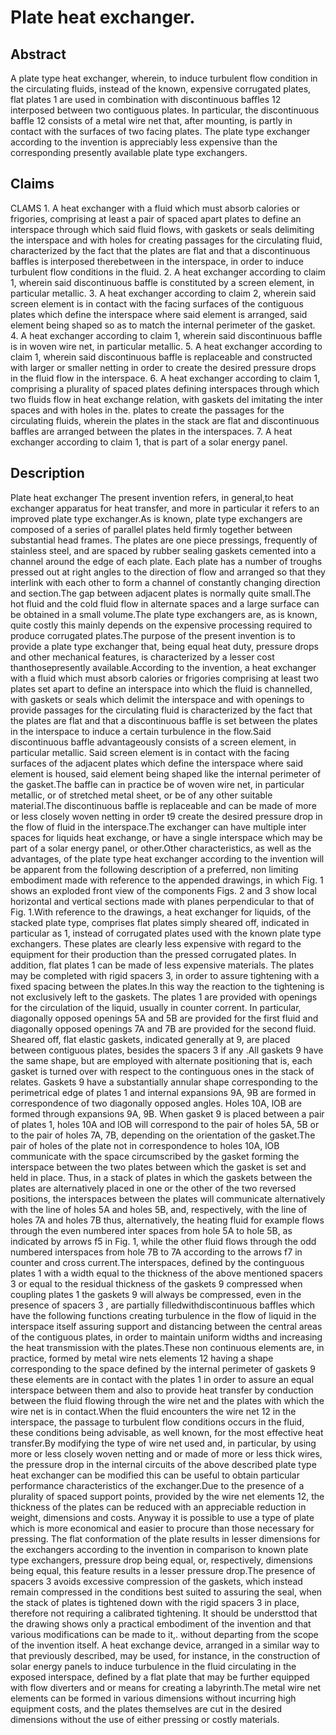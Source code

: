 # Plate heat exchanger.

## Abstract
A plate type heat exchanger, wherein, to induce turbulent flow condition in the circulating fluids, instead of the known, expensive corrugated plates, flat plates 1 are used in combination with discontinuous baffles 12 interposed between two contiguous plates. In particular, the discontinuous baffle 12 consists of a metal wire net that, after mounting, is partly in contact with the surfaces of two facing plates. The plate type exchanger according to the invention is appreciably less expensive than the corresponding presently available plate type exchangers.

## Claims
CLAMS 1. A heat exchanger with a fluid which must absorb calories or frigories, comprising at least a pair of spaced apart plates to define an interspace through which said fluid flows, with gaskets or seals delimiting the interspace and with holes for creating passages for the circulating fluid, characterized by the fact that the plates are flat and that a discontinuous baffles is interposed therebetween in the interspace, in order to induce turbulent flow conditions in the fluid. 2. A heat exchanger according to claim 1, wherein said discontinuous baffle is constituted by a screen element, in particular metallic. 3. A heat exchanger according to claim 2, wherein said screen element is in contact with the facing surfaces of the contiguous plates which define the interspace where said element is arranged, said element being shaped so as to match the internal perimeter of the gasket. 4. A heat exchanger according to claim 1, wherein said discontinuous baffle is in woven wire net, in particular metallic. 5. A heat exchanger according to claim 1, wherein said discontinuous baffle is replaceable and constructed with larger or smaller netting in order to create the desired pressure drops in the fluid flow in the interspace. 6. A heat exchanger according to claim 1, comprising a plurality of spaced plates defining interspaces through which two fluids flow in heat exchange relation, with gaskets del imitating the inter spaces and with holes in the. plates to create the passages for the circulating fluids, wherein the plates in the stack are flat and discontinuous baffles are arranged between the plates in the interspaces. 7. A heat exchanger according to claim 1, that is part of a solar energy panel.

## Description
Plate heat exchanger The present invention refers, in general,to heat exchanger apparatus for heat transfer, and more in particular it refers to an improved plate type exchanger.As is known, plate type exchangers are composed of a series of parallel plates held firmly together between substantial head frames. The plates are one piece pressings, frequently of stainless steel, and are spaced by rubber sealing gaskets cemented into a channel around the edge of each plate. Each plate has a number of troughs pressed out at right angles to the direction of flow and arranged so that they interlink with each other to form a channel of constantly changing direction and section.The gap between adjacent plates is normally quite small.The hot fluid and the cold fluid flow in alternate spaces and a large surface can be obtained in a small volume.The plate type exchangers are, as is known, quite costly this mainly depends on the expensive processing required to produce corrugated plates.The purpose of the present invention is to provide a plate type exchanger that, being equal heat duty, pressure drops and other mechanical features, is characterized by a lesser cost thanthosepresently available.According to the invention, a heat exchanger with a fluid which must absorb calories or frigories comprising at least two plates set apart to define an interspace into which the fluid is channelled, with gaskets or seals which delimit the interspace and with openings to provide passages for the circulating fluid is characterized by the fact that the plates are flat and that a discontinuous baffle is set between the plates in the interspace to induce a certain turbulence in the flow.Said discontinuous baffle advantageously consists of a screen element, in particular metallic. Said screen element is in contact with the facing surfaces of the adjacent plates which define the interspace where said element is housed, said element being shaped like the internal perimeter of the gasket.The baffle can in practice be of woven wire net, in particular metallic, or of stretched metal sheet, or be of any other suitable material.The discontinuous baffle is replaceable and can be made of more or less closely woven netting in order t9 create the desired pressure drop in the flow of fluid in the interspace.The exchanger can have multiple inter spaces for liquids heat exchange, or have a single interspace which may be part of a solar energy panel, or other.Other characteristics, as well as the advantages, of the plate type heat exchanger according to the invention will be apparent from the following description of a preferred, non limiting embodiment made with reference to the appended drawings, in which Fig. 1 shows an exploded front view of the components Figs. 2 and 3 show local horizontal and vertical sections made with planes perpendicular to that of Fig. 1.With reference to the drawings, a heat exchanger for liquids, of the stacked plate type, comprises flat plates simply sheared off, indicated in particular as 1, instead of corrugated plates used with the known plate type exchangers. These plates are clearly less expensive with regard to the equipment for their production than the pressed corrugated plates. In addition, flat plates 1 can be made of less expensive materials. The plates may be completed with rigid spacers 3, in order to assure tightening with a fixed spacing between the plates.In this way the reaction to the tightening is not exclusively left to the gaskets. The plates 1 are provided with openings for the circulation of the liquid, usually in counter corrent. In particular, diagonally opposed openings 5A and 5B are provided for the first fluid and diagonally opposed openings 7A and 7B are provided for the second fluid. Sheared off, flat elastic gaskets, indicated generally at 9, are placed between contiguous plates, besides the spacers 3 if any .All gaskets 9 have the same shape, but are employed with alternate positioning that is, each gasket is turned over with respect to the continguous ones in the stack of relates. Gaskets 9 have a substantially annular shape corresponding to the perimetrical edge of plates 1 and internal expansions 9A, 9B are formed in correspondence of two diagonally opposed angles. Holes 10A, lOB are formed through expansions 9A, 9B. When gasket 9 is placed between a pair of plates 1, holes 10A and lOB will correspond to the pair of holes 5A, 5B or to the pair of holes 7A, 7B, depending on the orientation of the gasket.The pair of holes of the plate not in correspondence to holes 10A, lOB communicate with the space circumscribed by the gasket forming the interspace between the two plates between which the gasket is set and held in place. Thus, in a stack of plates in which the gaskets between the plates are alternatively placed in one or the other of the two reversed positions, the interspaces between the plates will communicate alternatively with the line of holes 5A and holes 5B, and, respectively, with the line of holes 7A and holes 7B thus, alternatively, the heating fluid for example flows through the even numbered inter spaces from hole 5A to hole 5B, as indicated by arrows f5 in Fig. 1, while the other fluid flows through the odd numbered interspaces from hole 7B to 7A according to the arrows f7 in counter and cross current.The interspaces, defined by the continguous plates 1 with a width equal to the thickness of the above mentioned spacers 3 or equal to the residual thickness of the gaskets 9 compressed when coupling plates 1 the gaskets 9 will always be compressed, even in the presence of spacers 3 , are partially filledwithdiscontinuous baffles which have the following functions creating turbulence in the flow of liquid in the interspace itself assuring support and distancing between the central areas of the contiguous plates, in order to maintain uniform widths and increasing the heat transmission with the plates.These non continuous elements are, in practice, formed by metal wire nets elements 12 having a shape corresponding to the space defined by the internal perimeter of gaskets 9 these elements are in contact with the plates 1 in order to assure an equal interspace between them and also to provide heat transfer by conduction between the fluid flowing through the wire net and the plates with which the wire net is in contact.When the fluid encounters the wire net 12 in the interspace, the passage to turbulent flow conditions occurs in the fluid, these conditions being advisable, as well known, for the most effective heat transfer.By modifying the type of wire net used and, in particular, by using more or less closely woven netting and or made of more or less thick wires, the pressure drop in the internal circuits of the above described plate type heat exchanger can be modified this can be useful to obtain particular performance characteristics of the exchanger.Due to the presence of a plurality of spaced support points, provided by the wire net elements 12, the thickness of the plates can be reduced with an appreciable reduction in weight, dimensions and costs. Anyway it is possible to use a type of plate which is more economical and easier to procure than those necessary for pressing. The flat conformation of the plate results in lesser dimensions for the exchangers according to the invention in comparison to known plate type exchangers, pressure drop being equal, or, respectively, dimensions being equal, this feature results in a lesser pressure drop.The presence of spacers 3 avoids excessive compression of the gaskets, which instead remain compressed in the conditions best suited to assuring the seal, when the stack of plates is tightened down with the rigid spacers 3 in place, therefore not requiring a calibrated tightening. It should be understtod that the drawing shows only a practical embodiment of the invention and that various modifications can be made to it,. without departing from the scope of the invention itself. A heat exchange device, arranged in a similar way to that previously described, may be used, for instance, in the construction of solar energy panels to induce turbulence in the fluid circulating in the exposed interspace, defined by a flat plate that may be further equipped with flow diverters and or means for creating a labyrinth.The metal wire net elements can be formed in various dimensions without incurring high equipment costs, and the plates themselves are cut in the desired dimensions without the use of either pressing or costly materials.